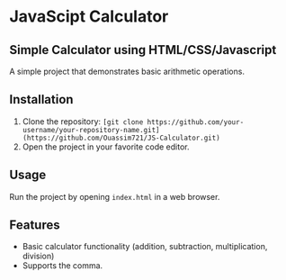 # JavaScipt Calculator

## Simple Calculator using HTML/CSS/Javascript 
A simple project that demonstrates basic arithmetic operations.

## Installation
1. Clone the repository: `[git clone https://github.com/your-username/your-repository-name.git](https://github.com/Ouassim721/JS-Calculator.git)`
2. Open the project in your favorite code editor.

## Usage
Run the project by opening `index.html` in a web browser.

## Features
- Basic calculator functionality (addition, subtraction, multiplication, division)
- Supports the comma.
